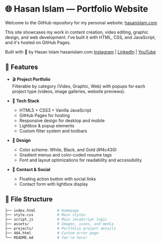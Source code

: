 # 🌐 Hasan Islam — Portfolio Website

Welcome to the GitHub repository for my personal website: [hasanislam.com](https://hasanislam.com)

This site showcases my work in content creation, video editing, graphic design, and web development. I’ve built it with HTML, CSS, and JavaScript, and it's hosted on GitHub Pages.

Built with 💛 by Hasan Islam
hasanislam.com
[Instagram](https://www.instagram.com/hasan.xix/) | [LinkedIn](https://www.linkedin.com/in/h-islam/) | [YouTube](https://www.youtube.com/@hasanxxiv)

## 🚀 Features

- 🎬 **Project Portfolio**  
  Filterable by category (Video, Graphic, Web) with popups for each project type (videos, image galleries, website previews).

- 🧰 **Tech Stack**
  - HTML5 + CSS3 + Vanilla JavaScript
  - GitHub Pages for hosting
  - Responsive design for desktop and mobile
  - Lightbox & popup elements
  - Custom filter system and toolbars

- 🎨 **Design**
  - Color scheme: White, Black, and Gold (#f4c430)
  - Gradient menus and color-coded resume tags
  - Font and layout optimizations for readability and accessibility

- 📩 **Contact & Social**
  - Floating action button with social links
  - Contact form with lightbox display

## 📁 File Structure

```bash
├── index.html          # Homepage
├── style.css           # Main styles
├── script.js           # Main JavaScript logic
├── assets/             # Images, icons, and media
├── projects/           # Portfolio project details
├── 404.html            # Custom error page
└── README.md           # You're here!
